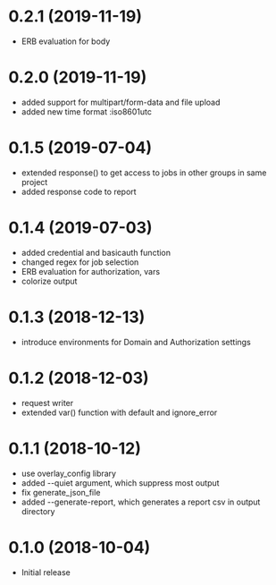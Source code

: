 0.2.1 (2019-11-19)
==================

- ERB evaluation for body

0.2.0 (2019-11-19)
==================

- added support for multipart/form-data and file upload
- added new time format :iso8601utc

0.1.5 (2019-07-04)
==================

- extended response() to get access to jobs in other groups in same project
- added response code to report

0.1.4 (2019-07-03)
==================

- added credential and basicauth function
- changed regex for job selection
- ERB evaluation for authorization, vars
- colorize output

0.1.3 (2018-12-13)
==================

- introduce environments for Domain and Authorization settings

0.1.2 (2018-12-03)
==================

- request writer
- extended var() function with default and ignore\_error

0.1.1 (2018-10-12)
==================

- use overlay\_config library
- added --quiet argument, which suppress most output
- fix generate\_json\_file
- added --generate-report, which generates a report csv in output directory

0.1.0 (2018-10-04)
==================

- Initial release

